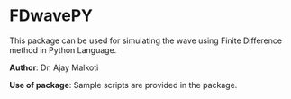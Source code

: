 # FDwavePY

This package can be used for simulating the wave using Finite Difference method in Python Language.

**Author**:
Dr. Ajay Malkoti


**Use of package**:
Sample scripts are provided in the package.
